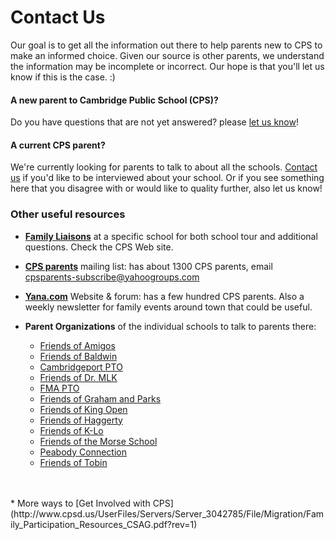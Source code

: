 # Contact Us

[comment]: <> (This site is by parents for parents. A group of us CPS parents, having gone through the lottery, want to share learnings to make it easier for new parents. )

Our goal is to get all the information out there to help parents new to CPS to make an informed choice.  Given our source is other parents, we understand the information may be incomplete or incorrect.  Our hope is that you'll let us know if this is the case. :)

#### A new parent to Cambridge Public School (CPS)?
Do you have questions that are not yet answered? please [let us know](mailto:becca@yana.com)! 

#### A current CPS parent?
We're currently looking for parents to talk to about all the schools. [Contact us](mailto:becca@yana.com) if you'd like to be interviewed about your school.
Or if you see something here that you disagree with or would like to quality further, also let us know!

### Other useful resources

* [**Family Liaisons**](http://www.cpsd.us/departments/frc/making_your_choices/school_tours)  at a specific school for both school tour and additional questions.  Check the CPS Web site.

* [**CPS parents**](http://www.groups.yahoo.com/group/cpsparents/) mailing list: has about 1300 CPS parents, email <cpsparents-subscribe@yahoogroups.com>

* [**Yana.com**](http://Yana.com/) Website & forum: has a few hundred CPS parents. Also a weekly newsletter for family events around town that could be useful.

* **Parent Organizations**  of the individual schools to talk to parents there: 
    * [Friends of Amigos](http://amigos.cpsd.us/about_our_school/parent_organizations/friends_of_amigos/)
    * [Friends of Baldwin](https://sites.google.com/view/friendsofbaldwin/home)
    * [Cambridgeport PTO](http://www.cambridgeportpto.org/)
    * [Friends of Dr. MLK](http://mlkfriends.com)
    * [FMA PTO](http://my.fmapto.org/)
    * [Friends of Graham and Parks](http://grahamandparks.cpsd.us/cms/One.aspx?portalId=3043838&pageId=3659252)
    * [Friends of King Open](https://friendsofkingopen.com/)
    * [Friends of Haggerty](https://sites.google.com/site/friendsofhaggerty/)
    * [Friends of K-Lo](https://www.facebook.com/FRIENDSOFKLO/)
    * [Friends of the Morse School](https://www.facebook.com/pg/FriendsOfTheMorseSchool/about/?ref=page_internal)
    * [Peabody Connection](https://sites.google.com/site/peabodytheconnection/home)
    * [Friends of Tobin](https://www.facebook.com/friendsoftobin/)
<br/>
<br/>
* More ways to [Get Involved with CPS](http://www.cpsd.us/UserFiles/Servers/Server_3042785/File/Migration/Family_Participation_Resources_CSAG.pdf?rev=1)
